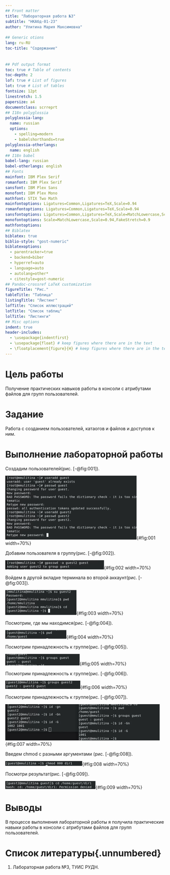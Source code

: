 ```yaml
---
## Front matter
title: "Лабораторная работа №3"
subtitle: "НКАбд-01-23"
author: "Улитина Мария Максимовна"

## Generic otions
lang: ru-RU
toc-title: "Содержание"


## Pdf output format
toc: true # Table of contents
toc-depth: 2
lof: true # List of figures
lot: true # List of tables
fontsize: 12pt
linestretch: 1.5
papersize: a4
documentclass: scrreprt
## I18n polyglossia
polyglossia-lang:
  name: russian
  options:
	- spelling=modern
	- babelshorthands=true
polyglossia-otherlangs:
  name: english
## I18n babel
babel-lang: russian
babel-otherlangs: english
## Fonts
mainfont: IBM Plex Serif
romanfont: IBM Plex Serif
sansfont: IBM Plex Sans
monofont: IBM Plex Mono
mathfont: STIX Two Math
mainfontoptions: Ligatures=Common,Ligatures=TeX,Scale=0.94
romanfontoptions: Ligatures=Common,Ligatures=TeX,Scale=0.94
sansfontoptions: Ligatures=Common,Ligatures=TeX,Scale=MatchLowercase,Scale=0.94
monofontoptions: Scale=MatchLowercase,Scale=0.94,FakeStretch=0.9
mathfontoptions:
## Biblatex
biblatex: true
biblio-style: "gost-numeric"
biblatexoptions:
  - parentracker=true
  - backend=biber
  - hyperref=auto
  - language=auto
  - autolang=other*
  - citestyle=gost-numeric
## Pandoc-crossref LaTeX customization
figureTitle: "Рис."
tableTitle: "Таблица"
listingTitle: "Листинг"
lofTitle: "Список иллюстраций"
lotTitle: "Список таблиц"
lolTitle: "Листинги"
## Misc options
indent: true
header-includes:
  - \usepackage{indentfirst}
  - \usepackage{float} # keep figures where there are in the text
  - \floatplacement{figure}{H} # keep figures where there are in the text
---
```


# Цель работы

Получение практических навыков работы в консоли с атрибутами файлов для групп пользователей.


# Задание

Работа с созданием пользователей, катаогов и файлов и доступов к ним.


# Выполнение лабораторной работы

Создадим пользователей(рис. [-@fig:001]).

![guest](image/1.PNG){#fig:001 width=70%}

Добавим пользователя в группу(рис. [-@fig:002]).

![group](image/2.PNG){#fig:002 width=70%}

Войдем в другой вкладке терминала во второй аккаунт(рис. [-@fig:003]).

![guest2](image/3.PNG){#fig:003 width=70%}

Посмотрим, где мы находимся(рис. [-@fig:004]).

![pwd](image/4.PNG){#fig:004 width=70%}

Посмотрим принадлежность к группе(рис. [-@fig:005]).

![groups](image/5.PNG){#fig:005 width=70%}

Посмотрим принадлежность к группе(рис. [-@fig:006]).

![groups](image/6.PNG){#fig:006 width=70%}

Посмотрим принадлежность к группе(рис. [-@fig:007]).

![groups](image/7.PNG){#fig:007 width=70%}

Введем chmod с разными аргументами (рис. [-@fig:008]).

![chmod](image/8.PNG){#fig:008 width=70%}

Посмотри результат(рис. [-@fig:009]).

![permission denied](image/9.PNG){#fig:009 width=70%}


# Выводы

В процессе выполнения лабораторной работы я получила практические навыки работы в консоли с атрибутами файлов для групп пользователей.


# Список литературы{.unnumbered}

1. Лабораторная работа №3, ТУИС РУДН.
